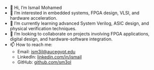 - 👋 Hi, I’m Ismail Mohamed
- 👀 I’m interested in embedded systems, FPGA design, VLSI, and hardware acceleration.
- 🌱 I’m currently learning advanced System Verilog, ASIC design, and physical verification techniques.
- 💞️ I’m looking to collaborate on projects involving FPGA applications, digital design, and hardware-software integration.
- 📫 How to reach me: 
  - Email: ism3il@aucegypt.edu
  - LinkedIn: [linkedin.com/in/ismail](https://linkedin.com/in/ismail)
  - GitHub: [github.com/sm3ol](https://github.com/sm3ol)

<!---
sm3ol/sm3ol is a ✨ special ✨ repository because its `README.md` (this file) appears on your GitHub profile.
You can click the Preview link to take a look at your changes.
--->
